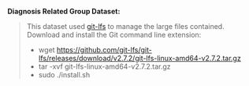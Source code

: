 **Diagnosis Related Group Dataset:**

>This dataset used [git-lfs](https://git-lfs.github.com/) to manage the large files contained.
>Download and install the Git command line extension: 
> - wget https://github.com/git-lfs/git-lfs/releases/download/v2.7.2/git-lfs-linux-amd64-v2.7.2.tar.gz
> - tar -xvf git-lfs-linux-amd64-v2.7.2.tar.gz
> - sudo ./install.sh
